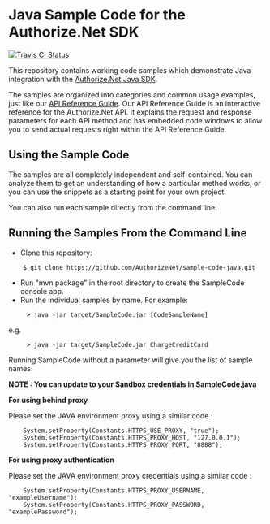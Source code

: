 # Java Sample Code for the Authorize.Net SDK
[![Travis CI Status](https://travis-ci.org/AuthorizeNet/sample-code-java.svg?branch=master)](https://travis-ci.org/AuthorizeNet/sample-code-java)

This repository contains working code samples which demonstrate Java integration with the [Authorize.Net Java SDK](https://www.github.com/AuthorizeNet/sdk-java).

The samples are organized into categories and common usage examples, just like our [API Reference Guide](http://developer.authorize.net/api/reference). Our API Reference Guide is an interactive reference for the Authorize.Net API. It explains the request and response parameters for each API method and has embedded code windows to allow you to send actual requests right within the API Reference Guide.



## Using the Sample Code

The samples are all completely independent and self-contained. You can analyze them to get an understanding of how a particular method works, or you can use the snippets as a starting point for your own project.

You can also run each sample directly from the command line.

## Running the Samples From the Command Line
* Clone this repository:
```
    $ git clone https://github.com/AuthorizeNet/sample-code-java.git
```
* Run "mvn package" in the root directory to create the SampleCode console app.
* Run the individual samples by name. For example:
```
     > java -jar target/SampleCode.jar [CodeSampleName]
```
e.g.
```
     > java -jar target/SampleCode.jar ChargeCreditCard
```
Running SampleCode without a parameter will give you the list of sample names.

**NOTE : You can update to your Sandbox credentials in SampleCode.java**

**For using behind proxy**

Please set the JAVA environment proxy using a similar code :
```
    System.setProperty(Constants.HTTPS_USE_PROXY, "true");
    System.setProperty(Constants.HTTPS_PROXY_HOST, "127.0.0.1");
    System.setProperty(Constants.HTTPS_PROXY_PORT, "8888");
```
**For using proxy authentication**

Please set the JAVA environment proxy credentials using a similar code :
```
    System.setProperty(Constants.HTTPS_PROXY_USERNAME, "exampleUsername");
    System.setProperty(Constants.HTTPS_PROXY_PASSWORD, "examplePassword");
```
